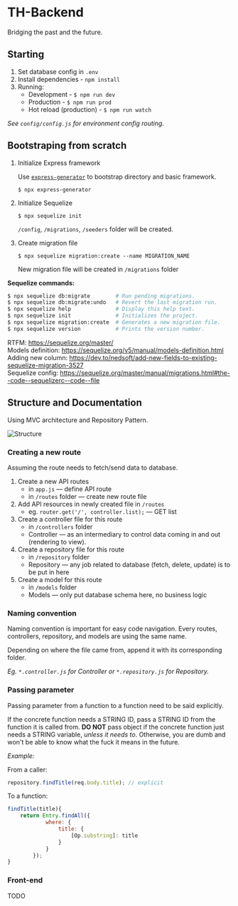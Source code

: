 # TH-Backend

Bridging the past and the future.

## Starting

1. Set database config in `.env`
2. Install dependencies - `npm install` 
3. Running:
   - Development - `$ npm run dev`
   - Production - `$ npm run prod`
   - Hot reload (production) - `$ npm run watch`

*See `config/config.js` for environment config routing.*

## Bootstraping from scratch

1. Initialize Express framework

    Use [`express-generator`][express-generator] to bootstrap directory and basic framework.
    
    ```
    $ npx express-generator
    ```

2. Initialize Sequelize
    ```
    $ npx sequelize init
    ```
    `/config`, `/migrations`, `/seeders` folder will be created.

3. Create migration file
    ```
    $ npx sequelize migration:create --name MIGRATION_NAME
    ```
    New migration file will be created in `/migrations` folder

**Sequelize commands:**
```bash
$ npx sequelize db:migrate        # Run pending migrations.
$ npx sequelize db:migrate:undo   # Revert the last migration run.
$ npx sequelize help              # Display this help text.
$ npx sequelize init              # Initializes the project.
$ npx sequelize migration:create  # Generates a new migration file.
$ npx sequelize version           # Prints the version number.
```

RTFM: https://sequelize.org/master/  
Models definition: https://sequelize.org/v5/manual/models-definition.html  
Adding new column: https://dev.to/nedsoft/add-new-fields-to-existing-sequelize-migration-3527  
Sequelize config: https://sequelize.org/master/manual/migrations.html#the--code--sequelizerc--code--file

## Structure and Documentation

Using MVC architecture and Repository Pattern.

![Structure][structure-image]

### Creating a new route

Assuming the route needs to fetch/send data to database.

1. Create a new API routes 
    - in `app.js` &mdash; define API route
    - in `/routes` folder &mdash; create new route file
2. Add API resources in newly created file in `/routes`
    - eg. `router.get('/', controller.list);` &mdash; GET list
3. Create a controller file for this route
    - in `/controllers` folder
    - Controller &mdash; as an intermediary to control data coming in and out (rendering to view).
4. Create a repository file for this route
    - in `/repository` folder
    - Repository &mdash; any job related to database (fetch, delete, update) is to be put in here
5. Create a model for this route
    - in `/models` folder
    - Models &mdash; only put database schema here, no business logic

### Naming convention

Naming convention is important for easy code navigation. Every routes, controllers, repository, and models are using the same name.

Depending on where the file came from, append it with its corresponding folder.

*Eg. `*.controller.js` for Controller or `*.repository.js` for Repository.*


### Passing parameter

Passing parameter from a function to a function need to be said explicitly.

If the concrete function needs a STRING ID, pass a STRING ID from the function it is called from. **DO NOT** pass object if the concrete function just needs a STRING variable, *unless it needs to*. Otherwise, you are dumb and won't be able to know what the fuck it means in the future.

*Example:*

From a caller:

```javascript
repository.findTitle(req.body.title); // explicit
```

To a function:

```javascript
findTitle(title){
    return Entry.findAll({
            where: {
                title: {
                    [Op.substring]: title
                }
            }
        });
}
```

### Front-end

TODO

[express-generator]: https://expressjs.com/en/starter/generator.html
[structure-image]: https://i.imgur.com/yB8AqTj.jpg